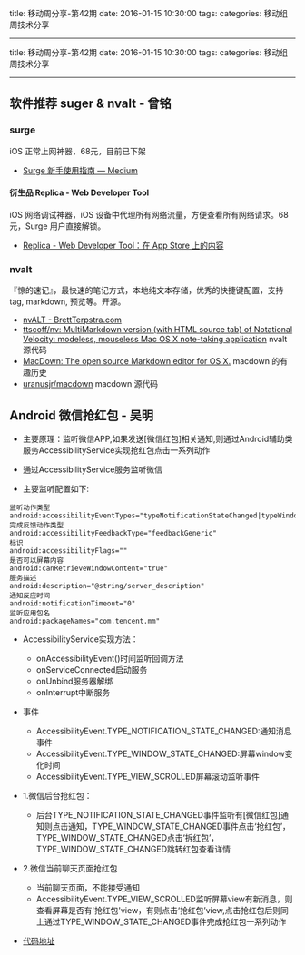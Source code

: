 title: 移动周分享-第42期
date: 2016-01-15  10:30:00
tags:
categories: 移动组周技术分享

---

title: 移动周分享-第42期
date: 2016-01-15  10:30:00
tags:
categories: 移动组周技术分享

---

## 软件推荐 suger & nvalt - 曾铭

### surge

iOS 正常上网神器，68元，目前已下架

- [Surge 新手使用指南 — Medium](https://medium.com/@scomper/surge-%E9%85%8D%E7%BD%AE%E6%96%87%E4%BB%B6-a1533c10e80b#.m68o22az4)

#### 衍生品 Replica - Web Developer Tool

iOS 网络调试神器，iOS 设备中代理所有网络流量，方便查看所有网络请求。68 元，Surge 用户直接解锁。

- [Replica - Web Developer Tool：在 App Store 上的内容](https://itunes.apple.com/cn/app/replica-web-developer-tool/id1068196306)

### nvalt

『惊的速记』，最快速的笔记方式，本地纯文本存储，优秀的快捷键配置，支持 tag, markdown, 预览等。开源。

- [nvALT - BrettTerpstra.com](http://brettterpstra.com/projects/nvalt/)
- [ttscoff/nv: MultiMarkdown version (with HTML source tab) of Notational Velocity: modeless, mouseless Mac OS X note-taking application](https://github.com/ttscoff/nv) nvalt 源代码
- [MacDown: The open source Markdown editor for OS X.](http://macdown.uranusjr.com/blog/post/5/show-hn-macdown/) macdown 的有趣历史
- [uranusjr/macdown](https://github.com/uranusjr/macdown) macdown 源代码




## Android 微信抢红包 - 吴明
- 主要原理：监听微信APP,如果发送[微信红包]相关通知,则通过Android辅助类服务AccessibilityService实现抢红包点击一系列动作

- 通过AccessibilityService服务监听微信
- 主要监听配置如下:

```
监听动作类型
android:accessibilityEventTypes="typeNotificationStateChanged|typeWindowStateChanged|typeViewScrolled"
完成反馈动作类型
android:accessibilityFeedbackType="feedbackGeneric"
标识
android:accessibilityFlags=""
是否可以屏幕内容
android:canRetrieveWindowContent="true"
服务描述
android:description="@string/server_description"
通知反应时间
android:notificationTimeout="0"
监听应用包名
android:packageNames="com.tencent.mm" 
```
		
- AccessibilityService实现方法：
	-  onAccessibilityEvent()时间监听回调方法
	-  onServiceConnected启动服务
	-  onUnbind服务器解绑
	-  onInterrupt中断服务
-  事件
	- AccessibilityEvent.TYPE_NOTIFICATION_STATE_CHANGED:通知消息事件
	-   AccessibilityEvent.TYPE_WINDOW_STATE_CHANGED:屏幕window变化时间
	-   AccessibilityEvent.TYPE_VIEW_SCROLLED屏幕滚动监听事件

- 1.微信后台抢红包：
	- 后台TYPE_NOTIFICATION_STATE_CHANGED事件监听有[微信红包]通知则点击通知，TYPE_WINDOW_STATE_CHANGED事件点击‘抢红包’，TYPE_WINDOW_STATE_CHANGED点击‘拆红包’，TYPE_WINDOW_STATE_CHANGED跳转红包查看详情
- 2.微信当前聊天页面抢红包
	-  当前聊天页面，不能接受通知
	- AccessibilityEvent.TYPE_VIEW_SCROLLED监听屏幕view有新消息，则查看屏幕是否有'抢红包'view，有则点击‘抢红包’view,点击抢红包后则同上通过TYPE_WINDOW_STATE_CHANGED事件完成抢红包一系列动作
- [代码地址](https://github.com/milin411/RedWallet.git)
